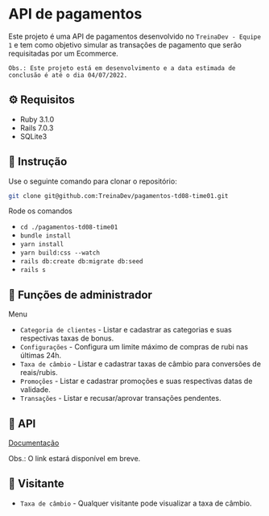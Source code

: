 # API de pagamentos
Este projeto é uma API de pagamentos desenvolvido no `TreinaDev - Equipe 1` e tem como objetivo simular as transações de pagamento que serão requisitadas por um Ecommerce.

`Obs.: Este projeto está em desenvolvimento e a data estimada de conclusão é até o dia 04/07/2022.`

## ⚙️ Requisitos
 - Ruby 3.1.0
 - Rails 7.0.3
 - SQLite3

## 🚀 Instrução
Use o seguinte comando para clonar o repositório:
```sh
git clone git@github.com:TreinaDev/pagamentos-td08-time01.git
```
Rode os comandos 
 - `cd ./pagamentos-td08-time01`
 - `bundle install`
 - `yarn install`
 - `yarn build:css --watch`
 - `rails db:create db:migrate db:seed`
 - `rails s`

## 🧰 Funções de administrador 

Menu
 - `Categoria de clientes` - Listar e cadastrar as categorias e suas respectivas taxas de bonus.
 - `Configurações` - Configura um limite máximo de compras de rubi nas últimas 24h.
 - `Taxa de câmbio` - Listar e cadastrar taxas de câmbio para conversões de reais/rubis.
 - `Promoções` - Listar e cadastrar promoções e suas respectivas datas de validade.
 - `Transações` - Listar e recusar/aprovar transações pendentes.

## 🔨 API

[Documentação]()

Obs.: O link estará disponível em breve.

## 👥 Visitante
 - `Taxa de câmbio` - Qualquer visitante pode visualizar a taxa de câmbio.
